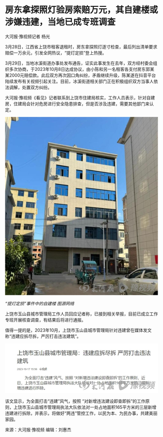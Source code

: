 # 房东拿探照灯验房索赔万元，其自建楼或涉嫌违建，当地已成专班调查

大河报·豫视频记者 杨光

3月28日，江西省上饶市租客退租时，房东拿探照灯逐寸检查，最后列出清单要求赔偿一万余元，引发全网热议，“提灯定损”登上热搜。

3月29日，当地冰溪街道办事处发布通告，证实此事发生在去年，双方经村委会组织多次协商，于2023年10月8日达成协议，由小陈和另一名租客各支付房东郭某某2000元赔偿款。此后双方再次因口角纠纷，矛盾继续升级，陈某遂在抖音平台陆续发布有关视频引起关注。目前，冰溪街道相关部门正在积极组织双方当事人依法调解，处置双方纠纷。

大河报·豫视频《看见》记者联系到上饶市住建局核实，工作人员表示，针对自建房，住建局会针对危房进行安全隐患排查，但是否涉及违建，需要其他部门来认定。

![c1c26484da14d7ab68c821226cf77346.jpg](https://raw.githubusercontent.com/qqhsx/qqnews_image/main/2024/04/02/房东拿探照灯验房索赔万元，其自建楼或涉嫌违建，当地已成专班调查/c1c26484da14d7ab68c821226cf77346.jpg)

_“提灯定损”事件中的自建楼 图源网络_

上饶市玉山县城市管理局工作人员回应记者称，已接到相关举报，目前已成立工作专班开展核查调查，有结果后将进行通报。

值得一提的是，2023年10月，上饶市玉山县城市管理局针对违建曾在媒体发文称“违建应拆尽拆，严厉打击违法建筑”。

![a50c1047542d90b8a1cdaf60735b4b6d.jpg](https://raw.githubusercontent.com/qqhsx/qqnews_image/main/2024/04/02/房东拿探照灯验房索赔万元，其自建楼或涉嫌违建，当地已成专班调查/a50c1047542d90b8a1cdaf60735b4b6d.jpg)

该文显示，为全面打击“违建”风气，按照
“对新增违法建设即查即拆”的工作原则，上饶市玉山县城市管理局执法大队依法对一处占地面积165平方米的三层新增违建进行拆除，并表示，将做好“两违”管控工作，以民为本、为民办事，共建美丽家园。

来源：大河报·豫视频 编辑：刘惠杰

